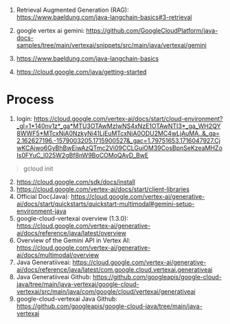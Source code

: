 1. Retrieval Augmented Generation (RAG):
https://www.baeldung.com/java-langchain-basics#3-retrieval

2. google vertex ai gemini: https://github.com/GoogleCloudPlatform/java-docs-samples/tree/main/vertexai/snippets/src/main/java/vertexai/gemini
3. https://www.baeldung.com/java-langchain-basics
4. https://cloud.google.com/java/getting-started

# Process
1. login: https://cloud.google.com/vertex-ai/docs/start/cloud-environment?_gl=1*140nv1z*_ga*MTU3OTAwMzIwNS4xNzE1OTAwNTI3*_ga_WH2QY8WWF5*MTcxNjA0NzkyNi41LjEuMTcxNjA0ODU2MC4wLjAuMA..&_ga=2.162627196.-1579003205.1715900527&_gac=1.79751653.1716047927.CjwKCAjwo6GyBhBwEiwAzQTmc2Vi09CCLGuiOM39CosBpnSeKzeaMHZoIs0FYuC_l025W2gBf8nW9BoCOMoQAvD_BwE
> gcloud init

2. https://cloud.google.com/sdk/docs/install
3. https://cloud.google.com/vertex-ai/docs/start/client-libraries
4. Official Doc(Java): https://cloud.google.com/vertex-ai/generative-ai/docs/start/quickstarts/quickstart-multimodal#gemini-setup-environment-java
5. google-cloud-vertexai overview (1.3.0): https://cloud.google.com/vertex-ai/generative-ai/docs/reference/java/latest/overview
6. Overview of the Gemini API in Vertex AI: https://cloud.google.com/vertex-ai/generative-ai/docs/multimodal/overview
7. Java Generatiiveai: https://cloud.google.com/vertex-ai/generative-ai/docs/reference/java/latest/com.google.cloud.vertexai.generativeai
8. Java Generatiiveai Github: https://github.com/googleapis/google-cloud-java/tree/main/java-vertexai/google-cloud-vertexai/src/main/java/com/google/cloud/vertexai/generativeai
9. google-cloud-vertexai Java Github: https://github.com/googleapis/google-cloud-java/tree/main/java-vertexai